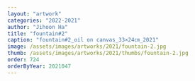```yaml
---
layout: "artwork"
categories: "2022-2021"
author: "Jihoon Ha"
title: "fountain#2"
caption: "fountain#2_oil on canvas_33×24㎝_2021"
image: /assets/images/artworks/2021/fountain-2.jpg
thumb: /assets/images/artworks/2021/thumbs/fountain-2.jpg
order: 724
orderByYear: 2021047
---
```

